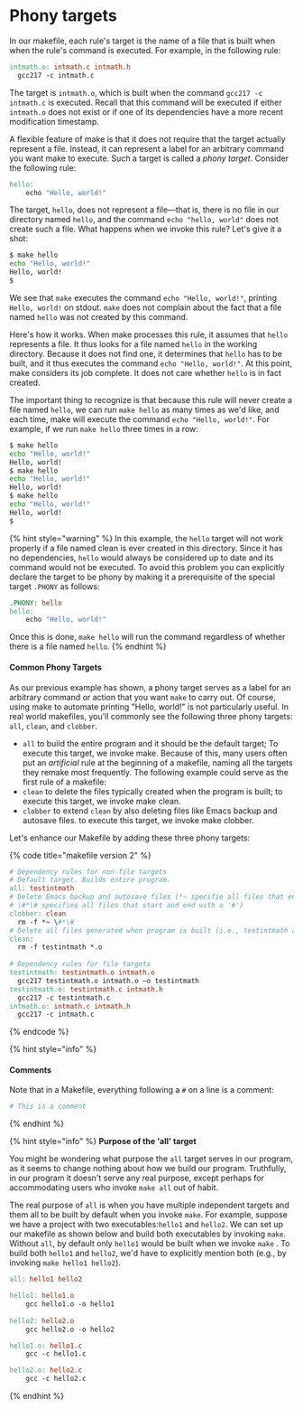 # Phony targets

In our makefile, each rule's target is the name of a file that is built when when the rule's command is executed. For example, in the following rule:

```makefile
intmath.o: intmath.c intmath.h
  gcc217 -c intmath.c
```

The target is `intmath.o`, which is built when the command `gcc217 -c intmath.c` is executed. Recall that this command will be executed if either `intmath.o` does not exist or if one of its dependencies have a more recent modification timestamp.

A flexible feature of make is that it does not require that the target actually represent a file. Instead, it can represent a label for an arbitrary command you want make to execute. Such a target is called a _phony target_. Consider the following rule:

```makefile
hello: 
    echo "Hello, world!" 
```

The target, `hello`, does not represent a file—that is, there is no file in our directory named `hello`, and the command `echo "hello, world"` does not create such a file. What happens when we invoke this rule? Let's give it a shot:

```bash
$ make hello
echo "Hello, world!"
Hello, world!
$
```

We see that `make` executes the command `echo "Hello, world!"`, printing `Hello, world!` on stdout. `make` does not complain about the fact that a file named `hello` was not created by this command.

Here's how it works. When make processes this rule, it assumes that `hello` represents a file. It thus looks for a file named `hello` in the working directory. Because it does not find one, it determines that `hello` has to be built, and it thus executes the command `echo "Hello, world!"`. At this point, make considers its job complete. It does not care whether `hello` is in fact created.

The important thing to recognize is that because this rule will never create a file named `hello`, we can run `make hello` as many times as we'd like, and each time, make will execute the command `echo "Hello, world!"`. For example, if we run `make hello` three times in a row:

```bash
$ make hello
echo "Hello, world!"
Hello, world!
$ make hello
echo "Hello, world!"
Hello, world!
$ make hello
echo "Hello, world!"
Hello, world!
$
```

{% hint style="warning" %}
In this example, the `hello` target will not work properly if a file named clean is ever created in this directory. Since it has no dependencies, `hello` would always be considered up to date and its command would not be executed. To avoid this problem you can explicitly declare the target to be phony by making it a prerequisite of the special target `.PHONY` as follows:

```makefile
.PHONY: hello
hello: 
    echo "Hello, world!" 
```

Once this is done, `make hello` will run the command regardless of whether there is a file named `hello`.
{% endhint %}

#### Common Phony Targets

As our previous example has shown, a phony target serves as a label for an arbitrary command or action that you want `make` to carry out. Of course, using make to automate printing "Hello, world!" is not particularly useful. In real world makefiles, you'll commonly see the following three phony targets: `all`, `clean`, and `clobber`.&#x20;

* `all` to build the entire program and it should be the default target; To execute this target, we invoke make. Because of this, many users often put an _artificial_ rule at the beginning of a makefile, naming all the targets they remake most frequently. The following example could serve as the first rule of a makefile:
* `clean` to delete the files typically created when the program is built; to execute this target, we invoke make clean.&#x20;
* `clobber` to extend `clean` by also deleting files like Emacs backup and autosave files. to execute this target, we invoke make clobber.&#x20;

Let's enhance our Makefile by adding these three phony targets:

{% code title="makefile version 2" %}
```makefile
# Dependency rules for non-file targets
# Default target. Builds entire program. 
all: testintmath
# Delete Emacs backup and autosave files (*~ specifie all files that end with a '~',
# \#*\# specifies all files that start and end with a '#')
clobber: clean
  rm -f *~ \#*\#
# Delete all files generated when program is built (i.e., testintmath and .o files)
clean:
  rm -f testintmath *.o
  
# Dependency rules for file targets
testintmath: testintmath.o intmath.o
  gcc217 testintmath.o intmath.o –o testintmath
testintmath.o: testintmath.c intmath.h
  gcc217 -c testintmath.c
intmath.o: intmath.c intmath.h
  gcc217 -c intmath.c
```
{% endcode %}

{% hint style="info" %}
#### Comments

Note that in a Makefile, everything following a `#` on a line is a comment:

```makefile
# This is a comment
```
{% endhint %}

{% hint style="info" %}
**Purpose of the 'all' target**

You might be wondering what purpose the `all` target serves in our program, as it seems to change nothing about how we build our program. Truthfully, in our program it doesn't serve any real purpose, except perhaps for accommodating users who invoke `make all` out of habit.

The real purpose of `all` is when you have multiple independent targets and them all to be built by default when you invoke `make`. For example, suppose we have a project with two executables:`hello1` and `hello2`. We can set up our makefile as shown below and build both executables by invoking `make`. Without `all`, by default only `hello1` would be built when we invoke `make` . To build both `hello1` and `hello2`, we'd have to explicitly mention both (e.g., by invoking `make hello1 hello2`).

```makefile
all: hello1 hello2

hello1: hello1.o
	gcc hello1.o -o hello1
	
hello2: hello2.o
	gcc hello2.o -o hello2

hello1.o: hello1.c
	gcc -c hello1.c

hello2.o: hello2.c
	gcc -c hello2.c
```
{% endhint %}
